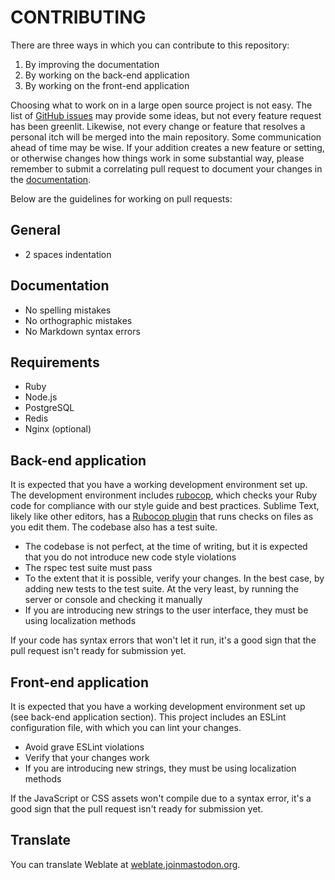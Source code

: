CONTRIBUTING
============

There are three ways in which you can contribute to this repository:

1. By improving the documentation
2. By working on the back-end application
3. By working on the front-end application

Choosing what to work on in a large open source project is not easy. The list of [GitHub issues](https://github.com/tootsuite/mastodon/issues) may provide some ideas, but not every feature request has been greenlit. Likewise, not every change or feature that resolves a personal itch will be merged into the main repository. Some communication ahead of time may be wise. If your addition creates a new feature or setting, or otherwise changes how things work in some substantial way, please remember to submit a correlating pull request to document your changes in the [documentation](http://github.com/tootsuite/documentation).

Below are the guidelines for working on pull requests:

## General

- 2 spaces indentation

## Documentation

- No spelling mistakes
- No orthographic mistakes
- No Markdown syntax errors

## Requirements

- Ruby
- Node.js
- PostgreSQL
- Redis
- Nginx (optional)

## Back-end application

It is expected that you have a working development environment set up. The development environment includes [rubocop](https://github.com/bbatsov/rubocop), which checks your Ruby code for compliance with our style guide and best practices. Sublime Text, likely like other editors, has a [Rubocop plugin](https://github.com/pderichs/sublime_rubocop) that runs checks on files as you edit them. The codebase also has a test suite.

* The codebase is not perfect, at the time of writing, but it is expected that you do not introduce new code style violations
* The rspec test suite must pass
* To the extent that it is possible, verify your changes. In the best case, by adding new tests to the test suite. At the very least, by running the server or console and checking it manually
* If you are introducing new strings to the user interface, they must be using localization methods

If your code has syntax errors that won't let it run, it's a good sign that the pull request isn't ready for submission yet.

## Front-end application

It is expected that you have a working development environment set up (see back-end application section). This project includes an ESLint configuration file, with which you can lint your changes.

* Avoid grave ESLint violations
* Verify that your changes work
* If you are introducing new strings, they must be using localization methods

If the JavaScript or CSS assets won't compile due to a syntax error, it's a good sign that the pull request isn't ready for submission yet.

## Translate

You can translate Weblate at [weblate.joinmastodon.org](https://weblate.joinmastodon.org/).
